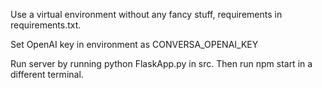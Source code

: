 Use a virtual environment without any fancy stuff, requirements in requirements.txt. 

Set OpenAI key in environment as CONVERSA_OPENAI_KEY

Run server by running python FlaskApp.py in src. Then run npm start in a different terminal.
